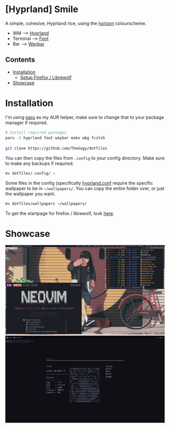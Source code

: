 # [Hyprland] Smile

A simple, cohesive, Hyprland rice, using the [horizon](https://horizontheme.netlify.app/) colourscheme.

* WM        --> [Hyprland](https://hyprland.org)
* Terminal  --> [Foot](https://gitlab.com/dnkl/foot/)
* Bar       --> [Waybar](https://github.com/alexays/waybar)

## Contents

* [Installation](#installation)
  * [Setup Firefox / Librewolf](./librewolf/)
* [Showcase](#Showcase)

# Installation

I'm using [paru](https://github.com/morganmilo/paru) as my AUR helper, make sure to change that to your package manager if required.
```bash
# Install required packages
paru -S hyprland foot waybar mako wbg fcitx5

git clone https://github.com/TheGogy/dotfiles
```

You can then copy the files from `.config` to your config directory. Make sure to make any backups if required.

```bash
mv dotfiles/.config/ ~
```

Some files in the config (specifically [hyprland.conf](./.config/hypr/hyprland.conf) require the specific wallpaper to be in `~/wallpapers/`. You can copy the entire folder over, or just the wallpaper you want.

```bash
mv dotfiles/wallpapers ~/wallpapers/
```

To get the startpage for firefox / librewolf, look [here](./librewolf/).

# Showcase

![Showcase](./showcase.png)
![Browser](./librewolf/browser-showcase.png)
